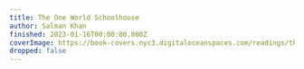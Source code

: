 ```yaml
---
title: The One World Schoolhouse
author: Salman Khan
finished: 2023-01-16T00:00:00.000Z
coverImage: https://book-covers.nyc3.digitaloceanspaces.com/readings/the-one-world-schoolhouse-01.jpg
dropped: false
---
```


